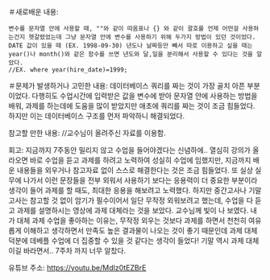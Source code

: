 ＃새로배운 내용:

    변수를 문자열 안에 사용할 때, ""와 같이 따옴표나 {} 와 같이 괄호를 언제 어떤걸 사용하는건지 헷갈렸었는데 그냥 문자열 안에 변수를 사용하기 위해 두가지 방법이 있던 것이었다.
    DATE 값이 있을 때 (EX. 1998-09-30) 년도나 날짜등만 빼서 따로 이용하고 싶을 때는 year()나 month()와 같은 함수를 쓰면 년도와 달,일을 분리해서 사용할 수 있다는 것을 알았다.
    //EX. where year(hire_date)=1999;
  
  
＃문제가 발생하거나 고민한 내용:
    데이터베이스 쿼리를 짜는 것이 가장 골치 아픈 부분이었다.
    다행히도 수업시간에 입력받은 값을 변수에 받아 문자열 안에 사용하는 방법을 배워, 과제를 하는데에 도움을 많이 받았지만 애초에 쿼리를 짜는 것이 조금 힘들었다.
    하지만 이는 데이터베이스 구조를 먼저 파악하니 해결되었다. 
  
 
 참고할 만한 내용:
    //교수님이 올려주신 자료를 이용함.
  
  
회고:
    지금까지 7주동안 밀리지 않고 수업을 들어야겠다는 신념하에..
    열심히 강의가 올라오면 바로 수업을 듣고 과제를 하려고 노력하여 성실히 수업에 임했지만, 지금까지 배운 내용들을 외우거나 참고자료 없이 스스로 해결한다는 것은 조금 힘들었다.
    또 실상 실무에 나가서 이런 문장들을 전부 외워서 사용하기 보다는 응용력이 더 중요한 부분이라 생각이 들어 과제를 할 때도, 최대한 응용을 해보려고 노력했다.
    하지만 중간고사나 기말고사는 참고할 것 없이 암기가 필수이어서 일단 무작정 외워보려고 했는데, 수업을 다 듣고 과제를 설명하시는 영상에 과제 대체라는 것을 보았다.
    교수님께 빛이 나 보였다.
    내가 대체 과제 수업을 좋아하는 이유는, 무작정 외우는 것보다 과제를 하면서 천천히 여유롭게 이해하고 생각하면서 만족도 높은 결과물이 나오는 것이 좋기 때문인데 과제 대체 덕분에 데베플 수업에 더 집중할 수 있을 것 같다는 생각이 들었다!
    기말 역시 과제 대체이길 바라면서.. 
    7주차 까지 너무 알찼다.
  
 
유튜브 주소: https://youtu.be/MdIz0tEZBrE
